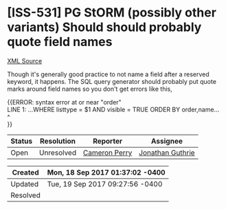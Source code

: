 # [ISS-531] PG StORM (possibly other variants) Should should probably quote field names

[XML Source](./xml/ISS-531.xml)
<p><p>Though it's generally good practice to not name a field after a reserved keyword, it happens. The SQL query generator should probably put quote marks around field names so you don't get errors like this,</p>

<p>{{ERROR:  syntax error at or near "order"<br/>
LINE 1: ...WHERE listtype = $1  AND visible = TRUE  ORDER BY order,name...<br/>
                                                             ^<br/>
}}</p></p>





Status|Resolution|Reporter|Assignee
------|----------|--------|--------
Open|Unresolved|[Cameron Perry](mistercameron@gmail.com)|[Jonathan Guthrie]($jono)





Created|Mon, 18 Sep 2017 01:37:02 -0400
-------|--------------
Updated|Tue, 19 Sep 2017 09:27:56 -0400
Resolved|




